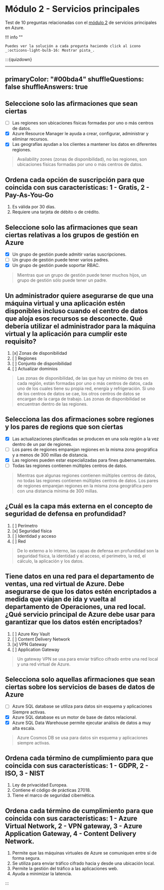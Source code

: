 # Módulo 2 - Servicios principales

Test de 10 preguntas relacionadas con el [módulo 2](../apuntes/modulo-2.md) de servicios principales en Azure.

!!! info ""

    Puedes ver la solución a cada pregunta haciendo click al icono _:octicons-light-bulb-16: Mostrar pista_.

:::{quizdown}

---
primaryColor: "#00bda4"
shuffleQuestions: false
shuffleAnswers: true
---

## Seleccione solo las afirmaciones que sean ciertas

- [ ] Las regiones son ubicaciones físicas formadas por uno o más centros de datos.
- [x] Azure Resource Manager le ayuda a  crear, configurar, administrar y eliminar recursos.
- [x] Las geografías ayudan a los clientes a mantener los datos en diferentes regiones.

> Availability zones (zonas de disponibilidad), no las regiones, son ubicaciones físicas formadas por uno o más centros de datos.

## Ordena cada opción de suscripción para que coincida con sus características: 1 - Gratis, 2 - Pay-As-You-Go

1. Es válida por 30 días.
2. Requiere una tarjeta de débito o de crédito.

## Seleccione solo las afirmaciones que sean ciertas relativas a los grupos de gestión en Azure

- [x] Un grupo de gestión puede admitir varias suscripciones.
- [ ] Un grupo de gestión puede tener varios padres.
- [x] Un grupo de gestión puede soportar RBAC.

> Mientras que un grupo de gestión puede tener muchos hijos, un grupo de gestión sólo puede tener un padre.

## Un administrador quiere asegurarse de que una máquina virtual y una aplicación estén disponibles incluso cuando el centro de datos que aloja esos recursos se desconecte. Qué debería utilizar el administrador para la máquina virtual y la aplicación para cumplir este requisito?

1. [x] Zonas de disponibilidad
2. [ ] Regiones
3. [ ] Conjunto de disponibilidad
4. [ ] Actualizar dominios

> Las zonas de disponibilidad, de las que hay un mínimo de tres en cada región, están formadas por uno o más centros de datos, cada uno de los cuales tiene su propia red, energía y refrigeración. Si uno de los centros de datos se cae, los otros centros de datos se encargan de la carga de trabajo. Las zonas de disponibilidad se encuentran dentro de las regiones.

## Selecciona las dos afirmaciones sobre regiones y los pares de regions que son ciertas

- [x] Las actualizaciones planificadas se producen en una sola región a la vez dentro de un par de regiones.
- [ ] Los pares de regiones emparejan regiones en la misma zona geográfica y a menos de 300 millas de distancia.
- [x] Las regiones pueden estar especializadas para fines gubernamentales.
- [ ] Todas las regiones contienen múltiples centros de datos.

> Mientras que algunas regiones contienen múltiples centros de datos, no todas las regiones contienen múltiples centros de datos. Los pares de regiones emparejan regiones en la misma zona geográfica pero con una distancia mínima de 300 millas.

## ¿Cuál es la capa más externa en el concepto de seguridad de defensa en profundidad?

1. [ ] Perímetro
2. [x] Seguridad física
3. [ ] Identidad y acceso
4. [ ] Red

> De lo externo a lo interno, las capas de defensa en profundidad son la seguridad física, la identidad y el acceso, el perímetro, la red, el cálculo, la aplicación y los datos.

## Tiene datos en una red para el departamento de ventas, una red virtual de Azure. Debe asegurarse de que los datos estén encriptados a medida que viajan de ida y vuelta al departamento de Operaciones, una red local. ¿Qué servicio principal de Azure debe usar para garantizar que los datos estén encriptados?

1. [ ] Azure Key Vault
2. [ ] Content Delivery Network
3. [x] VPN Gateway
4. [ ] Application Gateway

> Un gateway VPN se usa para enviar tráfico cifrado entre una red local y una red virtual de Azure.

## Selecciona solo aquellas afirmaciones que sean ciertas sobre los servicios de bases de datos de Azure

- [ ] Azure SQL database se utiliza para datos sin esquema y aplicaciones Siempre activas.
- [x] Azure SQL database es un motor de base de datos relacional.
- [x] Azure SQL Data Warehouse permite ejecutar análisis de datos a muy alta escala.

> Azure Cosmos DB se usa para datos sin esquema y aplicaciones siempre activas.

## Ordena cada término de cumplimiento para que coincida con sus características: 1 - GDPR, 2 - ISO, 3 - NIST

1. Ley de privacidad Europea.
2. Contiene el código de prácticas 27018.
3. Tiene el marco de seguridad cibernética.

## Ordena cada término de cumplimiento para que coincida con sus características: 1 - Azure Virtual Network, 2 - VPN gateway, 3 - Azure Application Gateway, 4 - Content Delivery Network.

1. Permite que las máquinas virtuales de Azure se comuniquen entre sí de forma segura.
2. Se utiliza para enviar tráfico cifrado hacia y desde una ubicación local.
3. Permite la gestión del tráfico a las aplicaciones web.
4. Ayuda a minimizar la latencia.

:::
